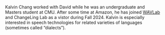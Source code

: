 Kalvin Chang worked with David while he was an undergraduate and Masters student at CMU. After some time at Amazon, he has joined [WAVLab](https://www.wavlab.org/) and ChangeLing Lab as a vistor during Fall 2024. Kalvin is especially interested in speech technologies for related varieties of languages (sometimes called “dialects”).